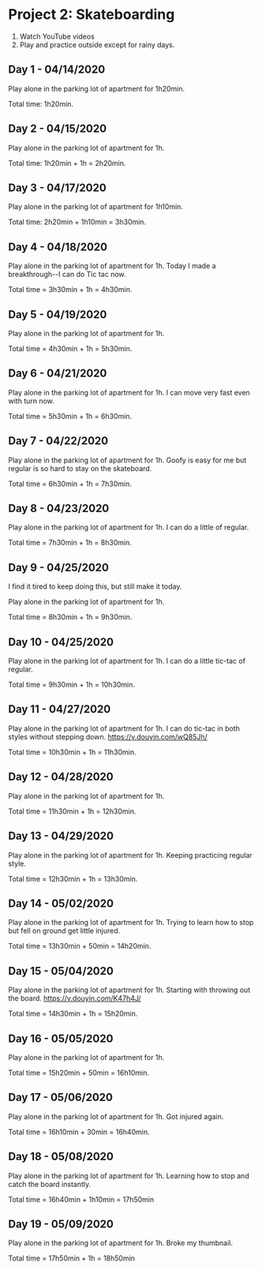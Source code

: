 # Project 2: Skateboarding

1. Watch YouTube videos
2. Play and practice outside except for rainy days.

## Day 1 - 04/14/2020

Play alone in the parking lot of apartment for 1h20min.

Total time: 1h20min.

## Day 2 - 04/15/2020

Play alone in the parking lot of apartment for 1h.

Total time: 1h20min + 1h = 2h20min.

## Day 3 - 04/17/2020

Play alone in the parking lot of apartment for 1h10min.

Total time: 2h20min + 1h10min = 3h30min.

## Day 4 - 04/18/2020

Play alone in the parking lot of apartment for 1h. Today I made a breakthrough--I can do Tic tac now.

Total time = 3h30min + 1h = 4h30min. 

## Day 5 - 04/19/2020

Play alone in the parking lot of apartment for 1h.

Total time = 4h30min + 1h = 5h30min. 

## Day 6 - 04/21/2020

Play alone in the parking lot of apartment for 1h. I can move very fast even with turn now.

Total time = 5h30min + 1h = 6h30min. 

## Day 7 - 04/22/2020

Play alone in the parking lot of apartment for 1h. Goofy is easy for me but regular is so hard to stay on the skateboard.

Total time = 6h30min + 1h = 7h30min. 

## Day 8 - 04/23/2020

Play alone in the parking lot of apartment for 1h. I can do a little of regular.

Total time = 7h30min + 1h = 8h30min. 

## Day 9 - 04/25/2020

I find it tired to keep doing this, but still make it today.

Play alone in the parking lot of apartment for 1h. 

Total time = 8h30min + 1h = 9h30min. 

## Day 10 - 04/25/2020

Play alone in the parking lot of apartment for 1h. I can do a little tic-tac of regular.

Total time = 9h30min + 1h = 10h30min. 

## Day 11 - 04/27/2020

Play alone in the parking lot of apartment for 1h. I can do tic-tac in both styles without stepping down. https://v.douyin.com/wQ85Jh/

Total time = 10h30min + 1h = 11h30min. 

## Day 12 - 04/28/2020

Play alone in the parking lot of apartment for 1h.

Total time = 11h30min + 1h = 12h30min. 

## Day 13 - 04/29/2020

Play alone in the parking lot of apartment for 1h. Keeping practicing regular style.

Total time = 12h30min + 1h = 13h30min. 

## Day 14 - 05/02/2020

Play alone in the parking lot of apartment for 1h. Trying to learn how to stop but fell on ground get little injured. 

Total time = 13h30min + 50min = 14h20min. 

## Day 15 - 05/04/2020

Play alone in the parking lot of apartment for 1h. Starting with throwing out the board. https://v.douyin.com/K47h4J/

Total time = 14h30min + 1h = 15h20min. 

## Day 16 - 05/05/2020

Play alone in the parking lot of apartment for 1h. 

Total time = 15h20min + 50min = 16h10min. 

## Day 17 - 05/06/2020

Play alone in the parking lot of apartment for 1h. Got injured again.

Total time = 16h10min + 30min = 16h40min.

## Day 18 - 05/08/2020

Play alone in the parking lot of apartment for 1h. Learning how to stop and catch the board instantly.

Total time = 16h40min + 1h10min = 17h50min

## Day 19 - 05/09/2020

Play alone in the parking lot of apartment for 1h. Broke my thumbnail.

Total time = 17h50min + 1h = 18h50min